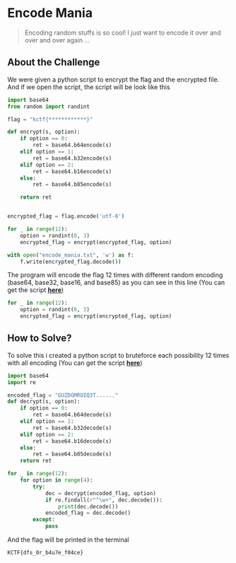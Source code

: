 # Encode Mania
> Encoding random stuffs is so cool! I just want to encode it over and over and over again ...

## About the Challenge
We were given a python script to encrypt the flag and the encrypted file. And if we open the script, the script will be look like this

```python
import base64
from random import randint

flag = "kctf{************}"

def encrypt(s, option):
    if option == 0:
        ret = base64.b64encode(s)
    elif option == 1:
        ret = base64.b32encode(s)
    elif option == 2:
        ret = base64.b16encode(s)
    else:
        ret = base64.b85encode(s)

    return ret


encrypted_flag = flag.encode('utf-8')

for _ in range(12):
    option = randint(0, 3)
    encrypted_flag = encrypt(encrypted_flag, option)

with open("encode_mania.txt", 'w') as f:
    f.write(encrypted_flag.decode())
```
The program will encode the flag 12 times with different random encoding (base64, base32, base16, and base85) as you can see in this line (You can get the script [**here**](/2023/KnightCTF%202023/Encode%20Mania/encrypt.py))
```python
for _ in range(12):
    option = randint(0, 3)
    encrypted_flag = encrypt(encrypted_flag, option)
```

## How to Solve?
To solve this i created a python script to bruteforce each possibility 12 times with all encoding (You can get the script [**here**](/2023/KnightCTF%202023/Encode%20Mania/decrypt.py))
```python
import base64
import re

encoded_flag = "GUZDGMRUIQ3T......"
def decrypt(s, option):
    if option == 0:
        ret = base64.b64decode(s)
    elif option == 1:
        ret = base64.b32decode(s)
    elif option == 2:
        ret = base64.b16decode(s)
    else:
        ret = base64.b85decode(s)
    return ret

for _ in range(12):
    for option in range(4):
        try:
            dec = decrypt(encoded_flag, option)
            if re.findall(r"^\w+", dec.decode()):
                print(dec.decode())
            encoded_flag = dec.decode()
        except:
            pass
```
And the flag will be printed in the terminal
```
KCTF{dfs_0r_b4u7e_f04ce}
```